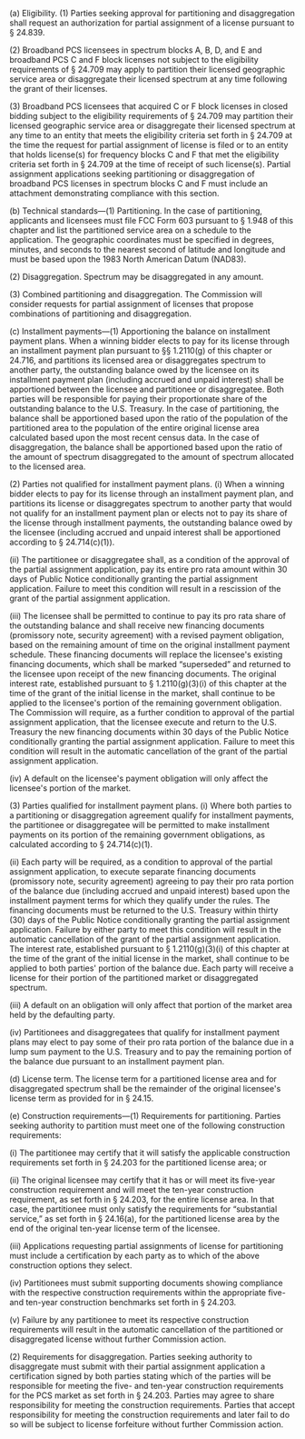 (a) Eligibility. (1) Parties seeking approval for partitioning and disaggregation shall request an authorization for partial assignment of a license pursuant to § 24.839.
                      

(2) Broadband PCS licensees in spectrum blocks A, B, D, and E and broadband PCS C and F block licenses not subject to the eligibility requirements of § 24.709 may apply to partition their licensed geographic service area or disaggregate their licensed spectrum at any time following the grant of their licenses.

(3) Broadband PCS licensees that acquired C or F block licenses in closed bidding subject to the eligibility requirements of § 24.709 may partition their licensed geographic service area or disaggregate their licensed spectrum at any time to an entity that meets the eligibility criteria set forth in § 24.709 at the time the request for partial assignment of license is filed or to an entity that holds license(s) for frequency blocks C and F that met the eligibility criteria set forth in § 24.709 at the time of receipt of such license(s). Partial assignment applications seeking partitioning or disaggregation of broadband PCS licenses in spectrum blocks C and F must include an attachment demonstrating compliance with this section.

(b) Technical standards—(1) Partitioning. In the case of partitioning, applicants and licensees must file FCC Form 603 pursuant to § 1.948 of this chapter and list the partitioned service area on a schedule to the application. The geographic coordinates must be specified in degrees, minutes, and seconds to the nearest second of latitude and longitude and must be based upon the 1983 North American Datum (NAD83).

(2) Disaggregation. Spectrum may be disaggregated in any amount.

(3) Combined partitioning and disaggregation. The Commission will consider requests for partial assignment of licenses that propose combinations of partitioning and disaggregation.

(c) Installment payments—(1) Apportioning the balance on installment payment plans. When a winning bidder elects to pay for its license through an installment payment plan pursuant to §§ 1.2110(g) of this chapter or 24.716, and partitions its licensed area or disaggregates spectrum to another party, the outstanding balance owed by the licensee on its installment payment plan (including accrued and unpaid interest) shall be apportioned between the licensee and partitionee or disaggregatee. Both parties will be responsible for paying their proportionate share of the outstanding balance to the U.S. Treasury. In the case of partitioning, the balance shall be apportioned based upon the ratio of the population of the partitioned area to the population of the entire original license area calculated based upon the most recent census data. In the case of disaggregation, the balance shall be apportioned based upon the ratio of the amount of spectrum disaggregated to the amount of spectrum allocated to the licensed area.

(2) Parties not qualified for installment payment plans. (i) When a winning bidder elects to pay for its license through an installment payment plan, and partitions its license or disaggregates spectrum to another party that would not qualify for an installment payment plan or elects not to pay its share of the license through installment payments, the outstanding balance owed by the licensee (including accrued and unpaid interest shall be apportioned according to § 24.714(c)(1)).

(ii) The partitionee or disaggregatee shall, as a condition of the approval of the partial assignment application, pay its entire pro rata amount within 30 days of Public Notice conditionally granting the partial assignment application. Failure to meet this condition will result in a rescission of the grant of the partial assignment application.

(iii) The licensee shall be permitted to continue to pay its pro rata share of the outstanding balance and shall receive new financing documents (promissory note, security agreement) with a revised payment obligation, based on the remaining amount of time on the original installment payment schedule. These financing documents will replace the licensee's existing financing documents, which shall be marked “superseded” and returned to the licensee upon receipt of the new financing documents. The original interest rate, established pursuant to § 1.2110(g)(3)(i) of this chapter at the time of the grant of the initial license in the market, shall continue to be applied to the licensee's portion of the remaining government obligation. The Commission will require, as a further condition to approval of the partial assignment application, that the licensee execute and return to the U.S. Treasury the new financing documents within 30 days of the Public Notice conditionally granting the partial assignment application. Failure to meet this condition will result in the automatic cancellation of the grant of the partial assignment application.

(iv) A default on the licensee's payment obligation will only affect the licensee's portion of the market.

(3) Parties qualified for installment payment plans. (i) Where both parties to a partitioning or disaggregation agreement qualify for installment payments, the partitionee or disaggregatee will be permitted to make installment payments on its portion of the remaining government obligations, as calculated according to § 24.714(c)(1).

(ii) Each party will be required, as a condition to approval of the partial assignment application, to execute separate financing documents (promissory note, security agreement) agreeing to pay their pro rata portion of the balance due (including accrued and unpaid interest) based upon the installment payment terms for which they qualify under the rules. The financing documents must be returned to the U.S. Treasury within thirty (30) days of the Public Notice conditionally granting the partial assignment application. Failure by either party to meet this condition will result in the automatic cancellation of the grant of the partial assignment application. The interest rate, established pursuant to § 1.2110(g)(3)(i) of this chapter at the time of the grant of the initial license in the market, shall continue to be applied to both parties' portion of the balance due. Each party will receive a license for their portion of the partitioned market or disaggregated spectrum.

(iii) A default on an obligation will only affect that portion of the market area held by the defaulting party.

(iv) Partitionees and disaggregatees that qualify for installment payment plans may elect to pay some of their pro rata portion of the balance due in a lump sum payment to the U.S. Treasury and to pay the remaining portion of the balance due pursuant to an installment payment plan.

(d) License term. The license term for a partitioned license area and for disaggregated spectrum shall be the remainder of the original licensee's license term as provided for in § 24.15.

(e) Construction requirements—(1) Requirements for partitioning. Parties seeking authority to partition must meet one of the following construction requirements:

(i) The partitionee may certify that it will satisfy the applicable construction requirements set forth in § 24.203 for the partitioned license area; or

(ii) The original licensee may certify that it has or will meet its five-year construction requirement and will meet the ten-year construction requirement, as set forth in § 24.203, for the entire license area. In that case, the partitionee must only satisfy the requirements for “substantial service,” as set forth in § 24.16(a), for the partitioned license area by the end of the original ten-year license term of the licensee.

(iii) Applications requesting partial assignments of license for partitioning must include a certification by each party as to which of the above construction options they select.

(iv) Partitionees must submit supporting documents showing compliance with the respective construction requirements within the appropriate five- and ten-year construction benchmarks set forth in § 24.203.

(v) Failure by any partitionee to meet its respective construction requirements will result in the automatic cancellation of the partitioned or disaggregated license without further Commission action.

(2) Requirements for disaggregation. Parties seeking authority to disaggregate must submit with their partial assignment application a certification signed by both parties stating which of the parties will be responsible for meeting the five- and ten-year construction requirements for the PCS market as set forth in § 24.203. Parties may agree to share responsibility for meeting the construction requirements. Parties that accept responsibility for meeting the construction requirements and later fail to do so will be subject to license forfeiture without further Commission action.

